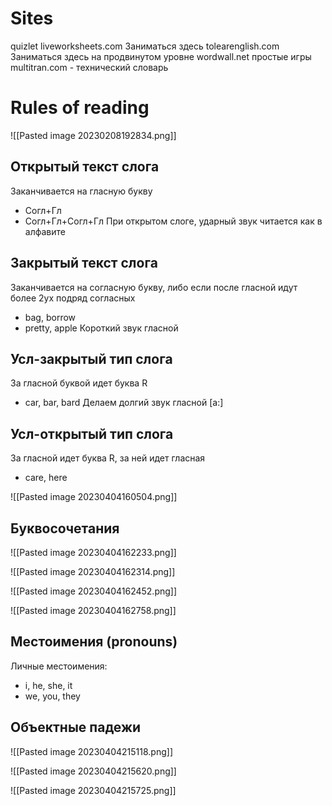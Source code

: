# Sites
quizlet
liveworksheets.com Заниматься здесь
tolearenglish.com Заниматься здесь на продвинутом уровне
wordwall.net простые игры
multitran.com - технический словарь


# Rules of reading
![[Pasted image 20230208192834.png]]

## Открытый текст слога
Заканчивается на гласную букву
- Согл+Гл
- Согл+Гл+Согл+Гл
При открытом слоге, ударный звук читается как в алфавите
## Закрытый текст слога
Заканчивается на согласную букву, либо если после гласной идут более 2ух подряд согласных
- bag, borrow
- pretty, apple
Короткий звук гласной
## Усл-закрытый тип слога
За гласной буквой идет буква R
- car, bar, bard
Делаем долгий звук гласной \[a:\]
## Усл-открытый тип слога
За гласной идет буква R, за ней идет гласная
- care, here

![[Pasted image 20230404160504.png]]

## Буквосочетания
![[Pasted image 20230404162233.png]]

![[Pasted image 20230404162314.png]]

![[Pasted image 20230404162452.png]]

![[Pasted image 20230404162758.png]]

## Местоимения (pronouns)

Личные местоимения:
- i, he, she, it
- we, you, they

## Объектные падежи

![[Pasted image 20230404215118.png]]

![[Pasted image 20230404215620.png]]

![[Pasted image 20230404215725.png]]